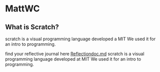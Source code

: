 # MattWC

## What is Scratch? 
scratch is a visual programming language developed a MIT We used it for an intro to programming.

find your reflective journal here [Reflectiondoc.md](./Reflections/reflectiveJournal.md)
scratch is a visual programming language developed at MIT We used it for an intro to programming.
